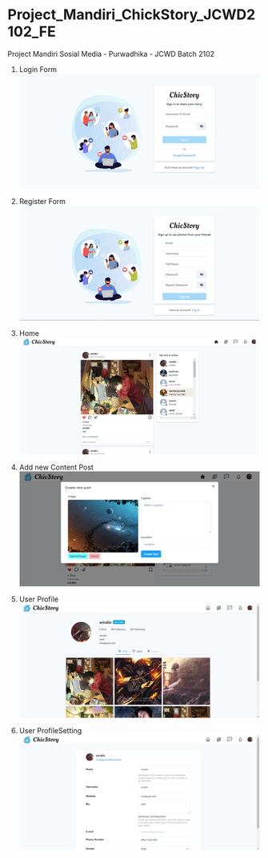 # Project_Mandiri_ChickStory_JCWD2102_FE
Project Mandiri Sosial Media - Purwadhika - JCWD Batch 2102

1. Login Form
![](1.PNG)

2. Register Form
![](2.PNG)

3. Home
![](3.PNG)

4. Add new Content Post
![](4.PNG)

5. User Profile
![](5.PNG)

6. User ProfileSetting
![](6.PNG)
